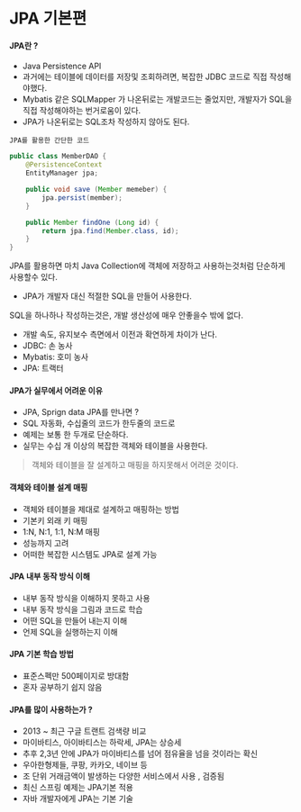 # JPA 기본편

#### JPA란 ?
- Java Persistence API
- 과거에는 테이블에 데이터를 저장및 조회하려면, 복잡한 JDBC 코드로 직접 작성해야했다.
- Mybatis 같은 SQLMapper 가 나온뒤로는 개발코드는 줄었지만, 개발자가 SQL을 직접 작성해야하는 번거로움이 있다.
- JPA가 나온뒤로는 SQL조차 작성하지 않아도 된다.

`JPA를 활용한 간단한 코드`
```java
public class MemberDAO {
    @PersistenceContext
    EntityManager jpa;

    public void save (Member memeber) {
        jpa.persist(member);
    }

    public Member findOne (Long id) {
        return jpa.find(Member.class, id);
    }
}
```

JPA를 활용하면 마치 Java Collection에 객체에 저장하고 사용하는것처럼 단순하게 사용할수 있다.
- JPA가 개발자 대신 적절한 SQL을 만들어 사용한다.

SQL을 하나하나 작성하는것은, 개발 생산성에 매우 안좋을수 밖에 없다.
- 개발 속도, 유지보수 측면에서 이전과 확연하게 차이가 난다.
- JDBC: 손 농사
- Mybatis: 호미 농사
- JPA: 트랙터

#### JPA가 실무에서 어려운 이유
- JPA, Sprign data JPA를 만나면 ?
- SQL 자동화, 수십줄의 코드가 한두줄의 코드로
- 예제는 보통 한 두개로 단순하다.
- 실무는 수십 개 이상의 복잡한 객체와 테이블을 사용한다.

> 객체와 테이블을 잘 설계하고 매핑을 하지못해서 어려운 것이다.

#### 객체와 테이블 설계 매핑
- 객체와 테이블을 제대로 설계하고 매핑하는 방법
- 기본키 외래 키 매핑
- 1:N, N:1, 1:1, N:M 매핑
- 성능까지 고려
- 어떠한 복잡한 시스템도 JPA로 설계 가능

#### JPA 내부 동작 방식 이해
- 내부 동작 방식을 이해하지 못하고 사용
- 내부 동작 방식을 그림과 코드로 학습
- 어떤 SQL을 만들어 내는지 이해
- 언제 SQL을 실행하는지 이해

#### JPA 기본 학습 방법
- 표준스펙만 500페이지로 방대함
- 혼자 공부하기 쉽지 않음

#### JPA를 많이 사용하는가 ?
- 2013 ~ 최근 구글 트랜트 검색량 비교
- 마이바티스, 아이바티스는 하락세, JPA는 상승세
- 추후 2,3년 안에 JPA가 마이바티스를 넘어 점유율을 넘을 것이라는 확신
- 우아한형제들, 쿠팡, 카카오, 네이브 등
- 조 단위 거래금액이 발생하는 다양한 서비스에서 사용 , 검증됨
- 최신 스프링 예제는 JPA기본 적용
- 자바 개발자에게 JPA는 기본 기술
